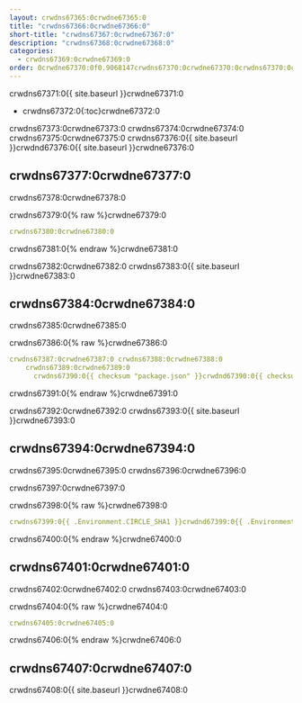 ```yaml
---
layout: crwdns67365:0crwdne67365:0
title: "crwdns67366:0crwdne67366:0"
short-title: "crwdns67367:0crwdne67367:0"
description: "crwdns67368:0crwdne67368:0"
categories:
  - crwdns67369:0crwdne67369:0
order: 0crwdne67370:0f0.9068147crwdns67370:0crwdne67370:0crwdns67370:0crwdne67370:0
---
```

crwdns67371:0{{ site.baseurl }}crwdne67371:0

* crwdns67372:0{:toc}crwdne67372:0

crwdns67373:0crwdne67373:0 crwdns67374:0crwdne67374:0 crwdns67375:0crwdne67375:0 crwdns67376:0{{ site.baseurl }}crwdnd67376:0{{ site.baseurl }}crwdne67376:0

## crwdns67377:0crwdne67377:0

crwdns67378:0crwdne67378:0

crwdns67379:0{% raw %}crwdne67379:0

```yaml
crwdns67380:0crwdne67380:0
```

crwdns67381:0{% endraw %}crwdne67381:0

crwdns67382:0crwdne67382:0 crwdns67383:0{{ site.baseurl }}crwdne67383:0

## crwdns67384:0crwdne67384:0

crwdns67385:0crwdne67385:0

crwdns67386:0{% raw %}crwdne67386:0

```yaml
crwdns67387:0crwdne67387:0 crwdns67388:0crwdne67388:0
    crwdns67389:0crwdne67389:0
      crwdns67390:0{{ checksum "package.json" }}crwdnd67390:0{{ checksum "package.json" }}crwdne67390:0
```

crwdns67391:0{% endraw %}crwdne67391:0

crwdns67392:0crwdne67392:0 crwdns67393:0{{ site.baseurl }}crwdne67393:0

## crwdns67394:0crwdne67394:0

crwdns67395:0crwdne67395:0 crwdns67396:0crwdne67396:0

crwdns67397:0crwdne67397:0

crwdns67398:0{% raw %}crwdne67398:0

```yaml
crwdns67399:0{{ .Environment.CIRCLE_SHA1 }}crwdnd67399:0{{ .Environment.CIRCLE_SHA1 }}crwdnd67399:0{{ checksum "Gemfile.lock" }}crwdnd67399:0{{ checksum "Gemfile.lock" }}crwdnd67399:0{{ .Environment.CIRCLE_SHA1 }}crwdnd67399:0{{ checksum "Gemfile.lock" }}crwdnd67399:0{{ .Environment.CIRCLE_SHA1 }}crwdnd67399:0{{ checksum "Gemfile.lock" }}crwdnd67399:0{{ .Environment.CIRCLE_SHA1 }}crwdnd67399:0{{ .Environment.CIRCLE_SHA1 }}crwdnd67399:0{{ checksum "Gemfile.lock" }}crwdnd67399:0{{ .Environment.CIRCLE_SHA1 }}crwdnd67399:0$HEROKU_API_KEYcrwdnd67399:0$HEROKU_APPcrwdne67399:0
```

crwdns67400:0{% endraw %}crwdne67400:0

## crwdns67401:0crwdne67401:0

crwdns67402:0crwdne67402:0 crwdns67403:0crwdne67403:0

crwdns67404:0{% raw %}crwdne67404:0

```yaml
crwdns67405:0crwdne67405:0
```

crwdns67406:0{% endraw %}crwdne67406:0

## crwdns67407:0crwdne67407:0

crwdns67408:0{{ site.baseurl }}crwdne67408:0